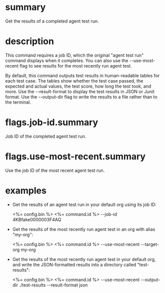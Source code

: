 # summary

Get the results of a completed agent test run.

# description

This command requires a job ID, which the original "agent test run" command displays when it completes. You can also use the --use-most-recent flag to see results for the most recently run agent test.

By default, this command outputs test results in human-readable tables for each test case. The tables show whether the test case passed, the expected and actual values, the test score, how long the test took, and more. Use the --result-format to display the test results in JSON or Junit format. Use the --output-dir flag to write the results to a file rather than to the terminal.

# flags.job-id.summary

Job ID of the completed agent test run.

# flags.use-most-recent.summary

Use the job ID of the most recent agent test run.

# examples

- Get the results of an agent test run in your default org using its job ID:

  <%= config.bin %> <%= command.id %> --job-id 4KBfake0000003F4AQ

- Get the results of the most recently run agent test in an org with alias "my-org":

  <%= config.bin %> <%= command.id %> --use-most-recent --target-org my-org

- Get the results of the most recently run agent test in your default org, and write the JSON-formatted results into a directory called "test-results":

  <%= config.bin %> <%= command.id %> --use-most-recent --output-dir ./test-results --result-format json
